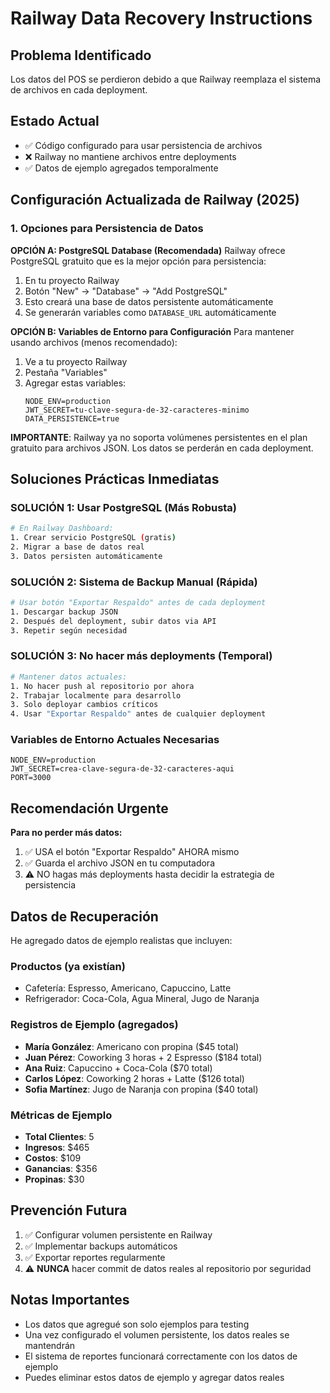 # Railway Data Recovery Instructions

## Problema Identificado
Los datos del POS se perdieron debido a que Railway reemplaza el sistema de archivos en cada deployment.

## Estado Actual
- ✅ Código configurado para usar persistencia de archivos
- ❌ Railway no mantiene archivos entre deployments
- ✅ Datos de ejemplo agregados temporalmente

## Configuración Actualizada de Railway (2025)

### 1. Opciones para Persistencia de Datos

**OPCIÓN A: PostgreSQL Database (Recomendada)**
Railway ofrece PostgreSQL gratuito que es la mejor opción para persistencia:

1. En tu proyecto Railway
2. Botón "New" → "Database" → "Add PostgreSQL"
3. Esto creará una base de datos persistente automáticamente
4. Se generarán variables como `DATABASE_URL` automáticamente

**OPCIÓN B: Variables de Entorno para Configuración**
Para mantener usando archivos (menos recomendado):

1. Ve a tu proyecto Railway 
2. Pestaña "Variables"
3. Agregar estas variables:
   ```
   NODE_ENV=production
   JWT_SECRET=tu-clave-segura-de-32-caracteres-minimo
   DATA_PERSISTENCE=true
   ```

**IMPORTANTE**: Railway ya no soporta volúmenes persistentes en el plan gratuito para archivos JSON. Los datos se perderán en cada deployment.

## Soluciones Prácticas Inmediatas

### SOLUCIÓN 1: Usar PostgreSQL (Más Robusta) 
```bash
# En Railway Dashboard:
1. Crear servicio PostgreSQL (gratis)
2. Migrar a base de datos real
3. Datos persisten automáticamente
```

### SOLUCIÓN 2: Sistema de Backup Manual (Rápida)
```bash
# Usar botón "Exportar Respaldo" antes de cada deployment
1. Descargar backup JSON
2. Después del deployment, subir datos via API
3. Repetir según necesidad
```

### SOLUCIÓN 3: No hacer más deployments (Temporal)
```bash
# Mantener datos actuales:
1. No hacer push al repositorio por ahora  
2. Trabajar localmente para desarrollo
3. Solo deployar cambios críticos
4. Usar "Exportar Respaldo" antes de cualquier deployment
```

### Variables de Entorno Actuales Necesarias
```
NODE_ENV=production
JWT_SECRET=crea-clave-segura-de-32-caracteres-aqui
PORT=3000
```

## Recomendación Urgente
**Para no perder más datos:**
1. ✅ USA el botón "Exportar Respaldo" AHORA mismo 
2. ✅ Guarda el archivo JSON en tu computadora
3. ⚠️  NO hagas más deployments hasta decidir la estrategia de persistencia

## Datos de Recuperación
He agregado datos de ejemplo realistas que incluyen:

### Productos (ya existían)
- Cafetería: Espresso, Americano, Capuccino, Latte
- Refrigerador: Coca-Cola, Agua Mineral, Jugo de Naranja

### Registros de Ejemplo (agregados)
- **María González**: Americano con propina ($45 total)
- **Juan Pérez**: Coworking 3 horas + 2 Espresso ($184 total)
- **Ana Ruiz**: Capuccino + Coca-Cola ($70 total) 
- **Carlos López**: Coworking 2 horas + Latte ($126 total)
- **Sofia Martínez**: Jugo de Naranja con propina ($40 total)

### Métricas de Ejemplo
- **Total Clientes**: 5
- **Ingresos**: $465
- **Costos**: $109  
- **Ganancias**: $356
- **Propinas**: $30

## Prevención Futura
1. ✅ Configurar volumen persistente en Railway
2. ✅ Implementar backups automáticos 
3. ✅ Exportar reportes regularmente
4. ⚠️ **NUNCA** hacer commit de datos reales al repositorio por seguridad

## Notas Importantes
- Los datos que agregué son solo ejemplos para testing
- Una vez configurado el volumen persistente, los datos reales se mantendrán
- El sistema de reportes funcionará correctamente con los datos de ejemplo
- Puedes eliminar estos datos de ejemplo y agregar datos reales